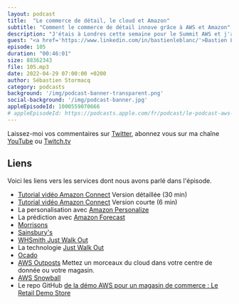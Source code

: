 ```yaml
---
layout: podcast
title:  "Le commerce de détail, le cloud et Amazon"
subtitle: "Comment le commerce de détail innove grâce à AWS et Amazon"
description: "J'étais à Londres cette semaine pour le Summit AWS et j'ai croisé un Solution Architect AWS, spécialiste du monde du commerce de détail. Comment le cloud AWS aide les commercants, en ligne et traditionnels, à innover ? Dans cet épisode, après avoir parlé des challenges traditionnels de disponibilité, de passage à l'échelle ou déploiement international, nous parlons de technologies AIML de personalisation ou de prévision. Nous parlons aussi de Just Walk Out, cette technologie créée et vendue par Amazon pour permettre de supprimer le passage à la caisse dans les magasins physiques.  Nous terminons avec les services Edge, tels que AWS Outpots, pour mettre un bout du cloud dans votre magasin."
guest: "<a href='https://www.linkedin.com/in/bastienleblanc/'>Bastien Leblanc</a>, Solution Architect, Spécialiste Retail, AWS."
episode: 105
duration: "00:46:01"
size: 88362343
file: 105.mp3
date: 2022-04-29 07:00:00 +0200   
author: Sébastien Stormacq
category: podcasts
background: '/img/podcast-banner-transparent.png'
social-background: '/img/podcast-banner.jpg'
appleEpisodeId: 1000559070666
# appleEpisodeId: https://podcasts.apple.com/fr/podcast/le-podcast-aws-en-français/id1452118442
---
```


Laissez-moi vos commentaires sur [Twitter](https://twitter.com/sebsto), abonnez vous sur ma chaîne [YouTube](https://www.youtube.com/sebsto) ou [Twitch.tv](https://www.twitch.tv/sebAWS)

## Liens

Voici les liens vers les services dont nous avons parlé dans l'épisode.

- [Tutorial vidéo Amazon Connect](https://www.youtube.com/watch?v=QOj5moc8nhM) Version détaillée (30 min) 
- [Tutorial vidéo Amazon Connect](https://www.youtube.com/watch?v=5dxq6i6wvnY) Version courte (6 min) 
- La personalisation avec [Amazon Personalize](https://aws.amazon.com/fr/personalize/)
- La prédiction avec [Amazon Forecast](https://aws.amazon.com/fr/forecast/)
- [Morrisons](https://groceries.morrisons.com/webshop/startWebshop.do)
- [Sainsbury's](https://www.sainsburys.co.uk/)
- [WHSmith Just Walk Out](https://www.chargedretail.co.uk/2022/02/16/whsmith-launches-first-just-walk-out-store/)
- La technologie [Just Walk Out](https://justwalkout.com/)
- [Ocado](https://www.ocado.com/webshop/startWebshop.do)
- [AWS Outposts](https://stormacq.com/podcasts/episode_019/index.html) Mettez un morceaux du cloud dans votre centre de donnée ou votre magasin.
- [AWS Snowball](https://aws.amazon.com/fr/snowball/) 
- Le repo GitHub [de la démo AWS pour un magasin de commerce : Le Retail Demo Store](https://github.com/aws-samples/retail-demo-store)
